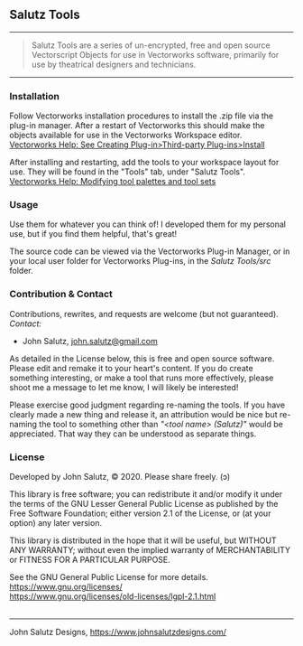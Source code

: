 ## Salutz Tools

----

> Salutz Tools are a series of un-encrypted, free and open source
> Vectorscript Objects for use in Vectorworks software, primarily for
> use by theatrical designers and technicians.

----

### Installation

Follow Vectorworks installation procedures to install the .zip file
via the plug-in manager. After a restart of Vectorworks this should
make the objects available for use in the Vectorworks Workspace editor.<br>
[Vectorworks Help: See Creating Plug-in>Third-party Plug-ins>Install](https://app-help.vectorworks.net/2020/eng/VW2020_Guide/Scripts/Creating_scripted_plug-ins.htm#XREF_89724_Creating_Scripted)

After installing and restarting, add the tools to your workspace
layout for use. They will be found in the "Tools" tab, under
"Salutz Tools".<br>
[Vectorworks Help: Modifying tool palettes and tool sets](https://app-help.vectorworks.net/2020/eng/VW2020_Guide/Start/Modifying_tool_palettes_and_tool_sets.htm#XREF_99212_Modifying_Tool)

### Usage

Use them for whatever you can think of! I developed them for my
personal use, but if you find them helpful, that's great!

The source code can be viewed via the Vectorworks Plug-in Manager, or
in your local user folder for Vectorworks Plug-ins, in the *Salutz
Tools/src* folder.

### Contribution & Contact

Contributions, rewrites, and requests are welcome (but not guaranteed). <br>
*Contact:*

  * John Salutz, <john.salutz@gmail.com>

As detailed in the License below, this is free and open source
software. Please edit and remake it to your heart's content. If you do
create something interesting, or make a tool that runs more
effectively, please shoot me a message to let me know, I will likely
be interested!

Please exercise good judgment regarding re-naming the tools. If you
have clearly made a new thing and release it, an attribution would be
nice but re-naming the tool to something other than *"\<tool name\>
(Salutz)"* would be appreciated. That way they can be understood as
separate things.

### License

Developed by John Salutz, &copy; 2020. Please share freely. (ɔ)

This library is free software; you can redistribute it and/or
modify it under the terms of the GNU Lesser General Public
License as published by the Free Software Foundation; either
version 2.1 of the License, or (at your option) any later version.

This library is distributed in the hope that it will be useful,
but WITHOUT ANY WARRANTY; without even the implied warranty of
MERCHANTABILITY or FITNESS FOR A PARTICULAR PURPOSE.

See the GNU General Public License for more details. <br>
<https://www.gnu.org/licenses/> <br>
<https://www.gnu.org/licenses/old-licenses/lgpl-2.1.html>
<br>
<br>

----

John Salutz Designs, <https://www.johnsalutzdesigns.com/>

